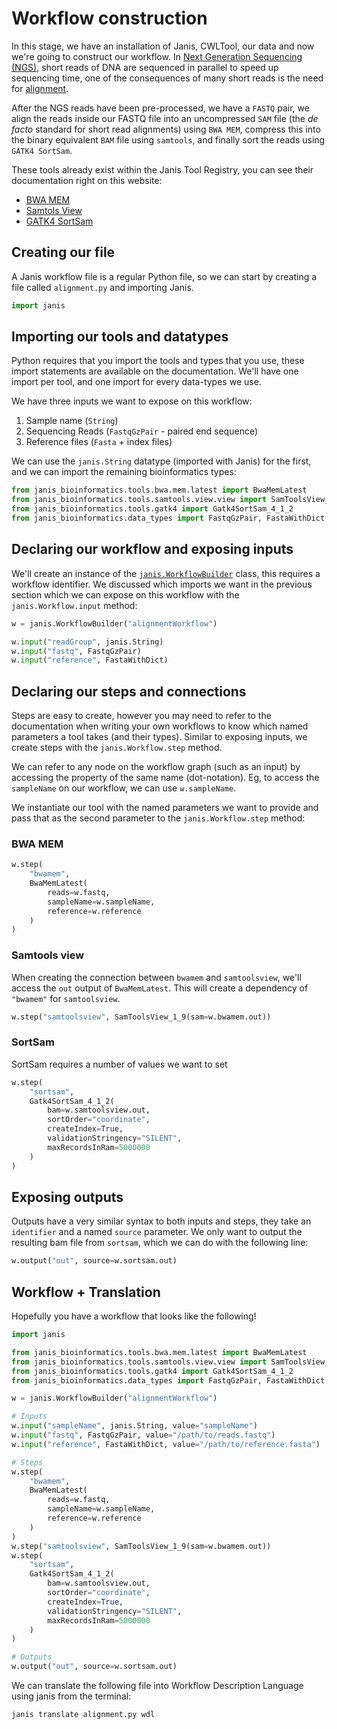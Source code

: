 # Workflow construction

In this stage, we have an installation of Janis, CWLTool, our data and now we're going to construct our workflow. In [Next Generation Sequencing (NGS)](https://www.ncbi.nlm.nih.gov/pmc/articles/PMC3841808/), short reads of DNA are sequenced in parallel to speed up sequencing time, one of the consequences of many short reads is the need for [alignment](https://en.wikibooks.org/wiki/Next_Generation_Sequencing_(NGS)/Alignment).

After the NGS reads have been pre-processed, we have a `FASTQ` pair, we align the reads inside our FASTQ file into an uncompressed `SAM` file (the _de facto_ standard for short read alignments) using `BWA MEM`, compress this into the binary equivalent `BAM` file using `samtools`, and finally sort the reads using `GATK4 SortSam`.

These tools already exist within the Janis Tool Registry, you can see their documentation right on this website:

- [BWA MEM](https://janis.readthedocs.io/en/latest/tools/bioinformatics/bwa/bwamem.html)
- [Samtols View](https://janis.readthedocs.io/en/latest/tools/bioinformatics/samtools/samtoolsview.html)
- [GATK4 SortSam](https://janis.readthedocs.io/en/latest/tools/bioinformatics/gatk4/gatk4sortsam.html)

## Creating our file

A Janis workflow file is a regular Python file, so we can start by creating a file called `alignment.py` and importing Janis.

```python
import janis
```

## Importing our tools and datatypes

Python requires that you import the tools and types that you use, these import statements are available on the documentation. We'll have one import per tool, and one import for every data-types we use.

We have three inputs we want to expose on this workflow:

1. Sample name (`String`)
2. Sequencing Reads (`FastqGzPair` - paired end sequence)
3. Reference files (`Fasta` + index files)


We can use the `janis.String` datatype (imported with Janis) for the first, and we can import the remaining bioinformatics types:

```python
from janis_bioinformatics.tools.bwa.mem.latest import BwaMemLatest
from janis_bioinformatics.tools.samtools.view.view import SamToolsView_1_9
from janis_bioinformatics.tools.gatk4 import Gatk4SortSam_4_1_2
from janis_bioinformatics.data_types import FastqGzPair, FastaWithDict
```

## Declaring our workflow and exposing inputs

We'll create an instance of the [`janis.WorkflowBuilder`](https://janis.readthedocs.io/en/latest/references/workflow.html#janis.Workflow) class, this requires a workflow identifier. We discussed which imports we want in the previous section which we can expose on this workflow with the `janis.Workflow.input` method:

```python
w = janis.WorkflowBuilder("alignmentWorkflow")

w.input("readGroup", janis.String)
w.input("fastq", FastqGzPair)
w.input("reference", FastaWithDict)
```

## Declaring our steps and connections

Steps are easy to create, however you may need to refer to the documentation when writing your own workflows to know which named parameters a tool takes (and their types). Similar to exposing inputs, we create steps with the `janis.Workflow.step` method.

We can refer to any node on the workflow graph (such as an input) by accessing the property of the same name (dot-notation). Eg, to access the `sampleName` on our workflow, we can use `w.sampleName`.

We instantiate our tool with the named parameters we want to provide and pass that as the second parameter to the `janis.Workflow.step` method:

### BWA MEM

```python
w.step(
    "bwamem", 
    BwaMemLatest( 
        reads=w.fastq, 
        sampleName=w.sampleName, 
        reference=w.reference
    )
)
```

### Samtools view

When creating the connection between `bwamem` and `samtoolsview`, we'll access the `out` output of `BwaMemLatest`. This will create a dependency of `"bwamem"` for `samtoolsview`.

```python
w.step("samtoolsview", SamToolsView_1_9(sam=w.bwamem.out))
```

### SortSam

SortSam requires a number of values we want to set 

```python
w.step(
    "sortsam",
    Gatk4SortSam_4_1_2(
        bam=w.samtoolsview.out,
        sortOrder="coordinate",
        createIndex=True,
        validationStringency="SILENT",
        maxRecordsInRam=5000000
    )
)
```

## Exposing outputs

Outputs have a very similar syntax to both inputs and steps, they take an `identifier` and a named `source` parameter. We only want to output the resulting bam file from `sortsam`, which we can do with the following line:

```python
w.output("out", source=w.sortsam.out)
```

## Workflow + Translation

Hopefully you have a workflow that looks like the following!

```python
import janis

from janis_bioinformatics.tools.bwa.mem.latest import BwaMemLatest
from janis_bioinformatics.tools.samtools.view.view import SamToolsView_1_9
from janis_bioinformatics.tools.gatk4 import Gatk4SortSam_4_1_2
from janis_bioinformatics.data_types import FastqGzPair, FastaWithDict

w = janis.WorkflowBuilder("alignmentWorkflow")

# Inputs
w.input("sampleName", janis.String, value="sampleName")
w.input("fastq", FastqGzPair, value="/path/to/reads.fastq")
w.input("reference", FastaWithDict, value="/path/to/reference.fasta")

# Steps
w.step(
    "bwamem", 
    BwaMemLatest( 
        reads=w.fastq, 
        sampleName=w.sampleName, 
        reference=w.reference
    )
)
w.step("samtoolsview", SamToolsView_1_9(sam=w.bwamem.out))
w.step(
    "sortsam",
    Gatk4SortSam_4_1_2(
        bam=w.samtoolsview.out,
        sortOrder="coordinate",
        createIndex=True,
        validationStringency="SILENT",
        maxRecordsInRam=5000000
    )
)

# Outputs
w.output("out", source=w.sortsam.out)
```

We can translate the following file into Workflow Description Language using janis from the terminal:

```bash
janis translate alignment.py wdl
```
